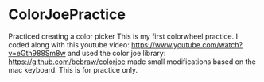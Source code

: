 # ColorJoePractice
Practiced creating a color picker
This is my first colorwheel practice. I coded along with this youtube video: https://www.youtube.com/watch?v=eGth988Sm8w
and used the color joe library: https://github.com/bebraw/colorjoe
made small modifications based on the mac keyboard. This is for practice only.
